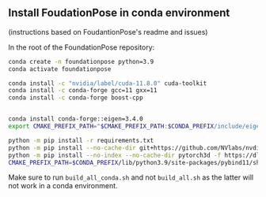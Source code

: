 ## Install FoudationPose in conda environment

(instructions based on FoudantionPose's readme and issues)


In the root of the FoundationPose repository:
```bash
conda create -n foundationpose python=3.9
conda activate foundationpose

conda install -c "nvidia/label/cuda-11.8.0" cuda-toolkit
conda install -c conda-forge gcc=11 gxx=11
conda install -c conda-forge boost-cpp


conda install conda-forge::eigen=3.4.0
export CMAKE_PREFIX_PATH="$CMAKE_PREFIX_PATH:$CONDA_PREFIX/include/eigen3"

python -m pip install -r requirements.txt
python -m pip install --no-cache-dir git+https://github.com/NVlabs/nvdiffrast.git
python -m pip install --no-index --no-cache-dir pytorch3d -f https://dl.fbaipublicfiles.com/pytorch3d/packaging/wheels/py39_cu118_pyt200/download.html
CMAKE_PREFIX_PATH=$CONDA_PREFIX/lib/python3.9/site-packages/pybind11/share/cmake/pybind11 bash build_all_conda.sh
```
Make sure to run `build_all_conda.sh` and not `build_all.sh` as the latter will not work in a conda environment.
